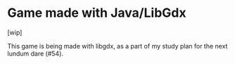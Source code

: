 ﻿# Game made with Java/LibGdx 
[wip]

This game is being made with libgdx, as a part of my study plan for the next lundum dare (#54).
